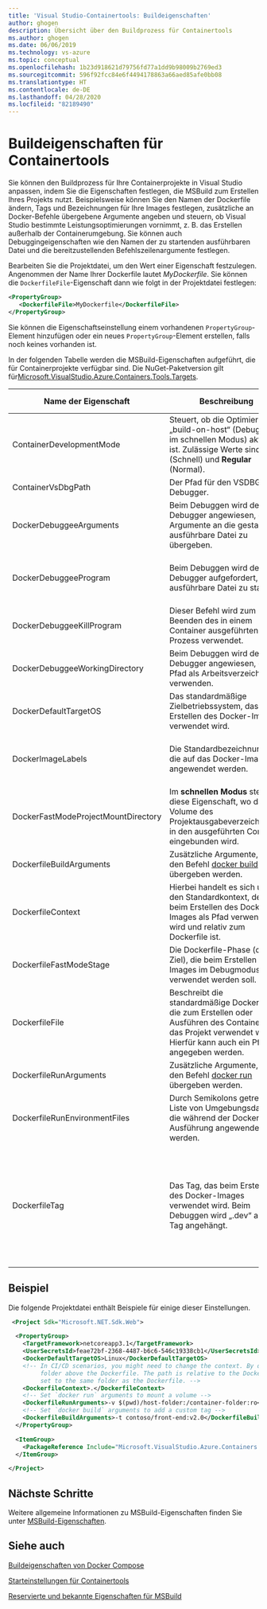 ```yaml
---
title: 'Visual Studio-Containertools: Buildeigenschaften'
author: ghogen
description: Übersicht über den Buildprozess für Containertools
ms.author: ghogen
ms.date: 06/06/2019
ms.technology: vs-azure
ms.topic: conceptual
ms.openlocfilehash: 1b23d918621d79756fd77a1dd9b98009b2769ed3
ms.sourcegitcommit: 596f92fcc84e6f4494178863a66aed85afe0bb08
ms.translationtype: HT
ms.contentlocale: de-DE
ms.lasthandoff: 04/28/2020
ms.locfileid: "82189490"
---
```

# <a name="container-tools-build-properties"></a>Buildeigenschaften für Containertools

Sie können den Buildprozess für Ihre Containerprojekte in Visual Studio anpassen, indem Sie die Eigenschaften festlegen, die MSBuild zum Erstellen Ihres Projekts nutzt. Beispielsweise können Sie den Namen der Dockerfile ändern, Tags und Bezeichnungen für Ihre Images festlegen, zusätzliche an Docker-Befehle übergebene Argumente angeben und steuern, ob Visual Studio bestimmte Leistungsoptimierungen vornimmt, z. B. das Erstellen außerhalb der Containerumgebung. Sie können auch Debuggingeigenschaften wie den Namen der zu startenden ausführbaren Datei und die bereitzustellenden Befehlszeilenargumente festlegen.

Bearbeiten Sie die Projektdatei, um den Wert einer Eigenschaft festzulegen. Angenommen der Name Ihrer Dockerfile lautet *MyDockerfile*. Sie können die `DockerfileFile`-Eigenschaft dann wie folgt in der Projektdatei festlegen:

```xml
<PropertyGroup>
   <DockerfileFile>MyDockerfile</DockerfileFile>
</PropertyGroup>
```

Sie können die Eigenschaftseinstellung einem vorhandenen `PropertyGroup`-Element hinzufügen oder ein neues `PropertyGroup`-Element erstellen, falls noch keines vorhanden ist.

In der folgenden Tabelle werden die MSBuild-Eigenschaften aufgeführt, die für Containerprojekte verfügbar sind. Die NuGet-Paketversion gilt für[Microsoft.VisualStudio.Azure.Containers.Tools.Targets](https://www.nuget.org/packages/Microsoft.VisualStudio.Azure.Containers.Tools.Targets/).

| Name der Eigenschaft | Beschreibung | Standardwert  | NuGet-Paketversion|
|---------------|-------------|----------------|----------------------|
| ContainerDevelopmentMode | Steuert, ob die Optimierung „build-on-host“ (Debugging im schnellen Modus) aktiviert ist.  Zulässige Werte sind: **Fast** (Schnell) und **Regular** (Normal). | Fast |1.0.1872750 oder höher|
| ContainerVsDbgPath | Der Pfad für den VSDBG-Debugger. | `%USERPROFILE%\vsdbg\vs2017u5` |1.0.1985401 oder höher|
| DockerDebuggeeArguments | Beim Debuggen wird der Debugger angewiesen, diese Argumente an die gestartete ausführbare Datei zu übergeben. | Nicht auf .NET Framework-Projekte in ASP.NET anwendbar. |1.7.8 oder höher|
| DockerDebuggeeProgram | Beim Debuggen wird der Debugger aufgefordert, diese ausführbare Datei zu starten. | Bei .NET Core-Projekten: dotnet, bei .NET Framework-Projekten in ASP.NET: Nicht anwendbar (es wird immer IIS verwendet). |1.7.8 oder höher|
| DockerDebuggeeKillProgram | Dieser Befehl wird zum Beenden des in einem Container ausgeführten Prozess verwendet. | Nicht auf .NET Framework-Projekte in ASP.NET anwendbar. |1.7.8 oder höher|
| DockerDebuggeeWorkingDirectory | Beim Debuggen wird der Debugger angewiesen, diesen Pfad als Arbeitsverzeichnis zu verwenden. | C:\app (Windows) oder /app (Linux). |1.7.8 oder höher|
| DockerDefaultTargetOS | Das standardmäßige Zielbetriebssystem, das beim Erstellen des Docker-Images verwendet wird. | Wird von Visual Studio festgelegt. |1.0.1985401 oder höher|
| DockerImageLabels | Die Standardbezeichnungen, die auf das Docker-Image angewendet werden. | com.microsoft.created-by=visual-studio;com.microsoft.visual-studio.project-name=$(MSBuildProjectName) |1.5.4 oder höher|
| DockerFastModeProjectMountDirectory|Im **schnellen Modus** steuert diese Eigenschaft, wo das Volume des Projektausgabeverzeichnisses in den ausgeführten Container eingebunden wird.|C:\app (Windows) oder /app (Linux).|1.9.2 oder höher|
| DockerfileBuildArguments | Zusätzliche Argumente, die an den Befehl [docker build](https://docs.docker.com/engine/reference/commandline/build/) übergeben werden. | Nicht zutreffend. |1.0.1872750 oder höher|
| DockerfileContext | Hierbei handelt es sich um den Standardkontext, der beim Erstellen des Docker-Images als Pfad verwendet wird und relativ zum Dockerfile ist. | Wird von Visual Studio festgelegt. |1.0.1872750 oder höher|
| DockerfileFastModeStage | Die Dockerfile-Phase (d. h. Ziel), die beim Erstellen des Images im Debugmodus verwendet werden soll. | Die erste Phase, die in der Dockerfile (Base) ermittelt wird. |
| DockerfileFile | Beschreibt die standardmäßige Dockerfile, die zum Erstellen oder Ausführen des Containers für das Projekt verwendet wird. Hierfür kann auch ein Pfad angegeben werden. | Docker-Datei |1.0.1872750 oder höher|
| DockerfileRunArguments | Zusätzliche Argumente, die an den Befehl [docker run](https://docs.docker.com/engine/reference/commandline/run/) übergeben werden. | Nicht zutreffend. |1.0.1872750 oder höher|
| DockerfileRunEnvironmentFiles | Durch Semikolons getrennte Liste von Umgebungsdateien, die während der Docker-Ausführung angewendet werden. | Nicht zutreffend. |1.0.1872750 oder höher|
| DockerfileTag | Das Tag, das beim Erstellen des Docker-Images verwendet wird. Beim Debuggen wird „.dev“ an das Tag angehängt. | Der Assemblyname, nachdem nicht alphanumerische Zeichen gemäß der folgenden Regeln entfernt wurden: <br/> Wenn das resultierende Tag nur aus numerischen Zeichen besteht, wird „image“ als Präfix eingefügt (z. B. „image2314“). <br/> Wenn das resultierende Tag eine leere Zeichenfolge ist, wird „image“ als Tag verwendet. |1.0.1872750 oder höher|

## <a name="example"></a>Beispiel

Die folgende Projektdatei enthält Beispiele für einige dieser Einstellungen.

```xml
 <Project Sdk="Microsoft.NET.Sdk.Web">

  <PropertyGroup>
    <TargetFramework>netcoreapp3.1</TargetFramework>
    <UserSecretsId>feae72bf-2368-4487-b6c6-546c19338cb1</UserSecretsId>
    <DockerDefaultTargetOS>Linux</DockerDefaultTargetOS>
    <!-- In CI/CD scenarios, you might need to change the context. By default, Visual Studio uses the
         folder above the Dockerfile. The path is relative to the Dockerfile, so here the context is
         set to the same folder as the Dockerfile. -->
    <DockerfileContext>.</DockerfileContext>
    <!-- Set `docker run` arguments to mount a volume -->
    <DockerfileRunArguments>-v $(pwd)/host-folder:/container-folder:ro</DockerfileRunArguments>
    <!-- Set `docker build` arguments to add a custom tag -->
    <DockerfileBuildArguments>-t contoso/front-end:v2.0</DockerfileBuildArguments>
  </PropertyGroup>

  <ItemGroup>
    <PackageReference Include="Microsoft.VisualStudio.Azure.Containers.Tools.Targets" Version="1.10.6" />
  </ItemGroup>

</Project>
```

## <a name="next-steps"></a>Nächste Schritte

Weitere allgemeine Informationen zu MSBuild-Eigenschaften finden Sie unter [MSBuild-Eigenschaften](../msbuild/msbuild-properties.md).

## <a name="see-also"></a>Siehe auch

[Buildeigenschaften von Docker Compose](docker-compose-properties.md)

[Starteinstellungen für Containertools](container-launch-settings.md)

[Reservierte und bekannte Eigenschaften für MSBuild](../msbuild/msbuild-reserved-and-well-known-properties.md)
